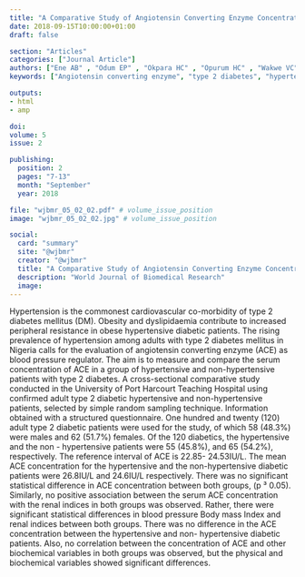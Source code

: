 ```yaml
---
title: "A Comparative Study of Angiotensin Converting Enzyme Concentration in Hypertensive and Non Hypertensive Adults With Type 2 Diabetes in South South Nigeria"
date: 2018-09-15T10:00:00+01:00
draft: false

section: "Articles"
categories: ["Journal Article"]
authors: ["Ene AB" , "Odum EP" , "Okpara HC" , "Opurum HC" , "Wakwe VC"]
keywords: ["Angiotensin converting enzyme", "type 2 diabetes", "hypertension", "Nigeria"]

outputs: 
- html
- amp

doi:
volume: 5
issue: 2

publishing:
  position: 2
  pages: "7-13"
  month: "September"
  year: 2018

file: "wjbmr_05_02_02.pdf" # volume_issue_position
image: "wjbmr_05_02_02.jpg" # volume_issue_position

social:
  card: "summary"
  site: "@wjbmr"
  creator: "@wjbmr"
  title: "A Comparative Study of Angiotensin Converting Enzyme Concentration in Hypertensive and Non Hypertensive Adults With Type 2 Diabetes in South South Nigeria"
  description: "World Journal of Biomedical Research"
  image:
---
```

Hypertension is the commonest cardiovascular co-morbidity of type 2 diabetes mellitus (DM). Obesity and
dyslipidaemia contribute to increased peripheral resistance in obese hypertensive diabetic patients. The rising
prevalence of hypertension among adults with type 2 diabetes mellitus in Nigeria calls for the evaluation of
angiotensin converting enzyme (ACE) as blood pressure regulator. The aim is to measure and compare the
serum concentration of ACE in a group of hypertensive and non-hypertensive patients with type 2 diabetes. A
cross-sectional comparative study conducted in the University of Port Harcourt Teaching Hospital using
confirmed adult type 2 diabetic hypertensive and non-hypertensive patients, selected by simple random
sampling technique. Information obtained with a structured questionnaire. One hundred and twenty (120)
adult type 2 diabetic patients were used for the study, of which 58 (48.3%) were males and 62 (51.7%) females.
Of the 120 diabetics, the hypertensive and the non - hypertensive patients were 55 (45.8%), and 65 (54.2%),
respectively. The reference interval of ACE is 22.85- 24.53IU/L. The mean ACE concentration for the
hypertensive and the non-hypertensive diabetic patients were 26.8IU/L and 24.6IU/L respectively. There was
no significant statistical difference in ACE concentration between both groups, (p ³ 0.05). Similarly, no positive
association between the serum ACE concentration with the renal indices in both groups was observed. Rather,
there were significant statistical differences in blood pressure Body mass Index and renal indices between both
groups. There was no difference in the ACE concentration between the hypertensive and non- hypertensive
diabetic patients. Also, no correlation between the concentration of ACE and other biochemical variables in
both groups was observed, but the physical and biochemical variables showed significant differences.